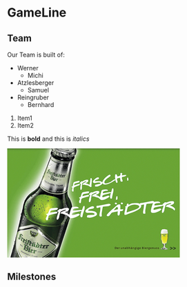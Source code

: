 # GameLine

## Team

Our Team is built of: 
* Werner
    * Michi
* Atzlesberger
    * Samuel
* Reingruber
    * Bernhard


1. Item1 
2. Item2

This is **bold** and this is *italics*

![Freistädter Bier](bier.jpg)

## Milestones

